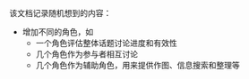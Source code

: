 该文档记录随机想到的内容：
- 增加不同的角色，如
    - 一个角色评估整体话题讨论进度和有效性
    - 几个角色作为参与者相互讨论
    - 几个角色作为辅助角色，用来提供作图、信息搜索和整理等
